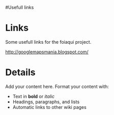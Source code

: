 #Usefull links

# Links #

Some usefull links for the foiaqui project.

http://googlemapsmania.blogspot.com/


# Details #

Add your content here.  Format your content with:
  * Text in **bold** or _italic_
  * Headings, paragraphs, and lists
  * Automatic links to other wiki pages